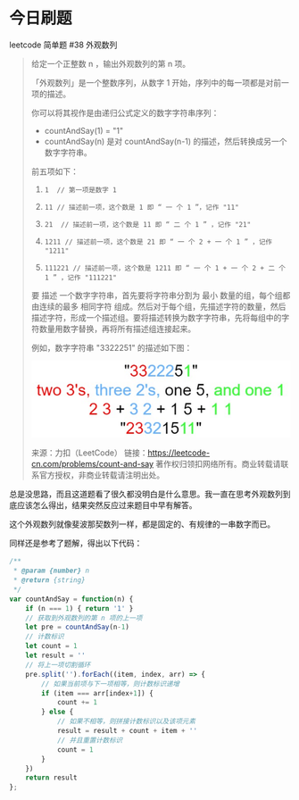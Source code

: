 # 今日刷题

leetcode 简单题 #38 外观数列

>给定一个正整数 n ，输出外观数列的第 n 项。
>
>「外观数列」是一个整数序列，从数字 1 开始，序列中的每一项都是对前一项的描述。
>
>你可以将其视作是由递归公式定义的数字字符串序列：
>
> * countAndSay(1) = "1"
> * countAndSay(n) 是对 countAndSay(n-1) 的描述，然后转换成另一个数字字符串。
>
>前五项如下：
>
>1.     1  // 第一项是数字 1
>2.     11 // 描述前一项，这个数是 1 即 “ 一 个 1 ”，记作 "11"
>3.     21  // 描述前一项，这个数是 11 即 “ 二 个 1 ” ，记作 "21"
>4.     1211 // 描述前一项，这个数是 21 即 “ 一 个 2 + 一 个 1 ” ，记作 "1211"
>5.     111221 // 描述前一项，这个数是 1211 即 “ 一 个 1 + 一 个 2 + 二 个 1 ” ，记作 "111221"
>
>要 描述 一个数字字符串，首先要将字符串分割为 最小 数量的组，每个组都由连续的最多 相同字符 组成。然后对于每个组，先描述字符的数量，然后描述字符，形成一个描述组。要将描述转换为数字字符串，先将每组中的字符数量用数字替换，再将所有描述组连接起来。
>
>例如，数字字符串 "3322251" 的描述如下图：
>
> ![](./images/countandsay.jpeg)
>
>来源：力扣（LeetCode）
链接：https://leetcode-cn.com/problems/count-and-say
著作权归领扣网络所有。商业转载请联系官方授权，非商业转载请注明出处。

总是没思路，而且这道题看了很久都没明白是什么意思。我一直在思考外观数列到底应该怎么得出，结果突然反应过来题目中早有解答。

这个外观数列就像斐波那契数列一样，都是固定的、有规律的一串数字而已。

同样还是参考了题解，得出以下代码：

```js
/**
 * @param {number} n
 * @return {string}
 */
var countAndSay = function(n) {
    if (n === 1) { return '1' }
    // 获取到外观数列的第 n 项的上一项
    let pre = countAndSay(n-1)
    // 计数标识
    let count = 1
    let result = ''
    // 将上一项切割循环
    pre.split('').forEach((item, index, arr) => {
        // 如果当前项与下一项相等，则计数标识递增
        if (item === arr[index+1]) {
            count += 1
        } else {
            // 如果不相等，则拼接计数标识以及该项元素
            result = result + count + item + ''
            // 并且重置计数标识
            count = 1
        }
    })
    return result
};
```